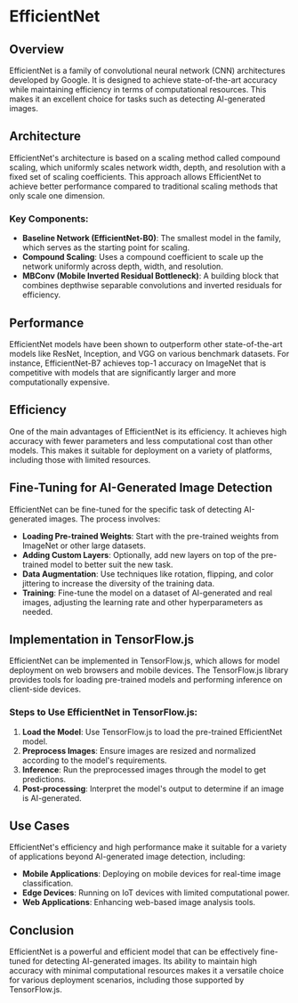 # EfficientNet

## Overview
EfficientNet is a family of convolutional neural network (CNN) architectures developed by Google. It is designed to achieve state-of-the-art accuracy while maintaining efficiency in terms of computational resources. This makes it an excellent choice for tasks such as detecting AI-generated images.

## Architecture
EfficientNet's architecture is based on a scaling method called compound scaling, which uniformly scales network width, depth, and resolution with a fixed set of scaling coefficients. This approach allows EfficientNet to achieve better performance compared to traditional scaling methods that only scale one dimension.

### Key Components:
- **Baseline Network (EfficientNet-B0)**: The smallest model in the family, which serves as the starting point for scaling.
- **Compound Scaling**: Uses a compound coefficient to scale up the network uniformly across depth, width, and resolution.
- **MBConv (Mobile Inverted Residual Bottleneck)**: A building block that combines depthwise separable convolutions and inverted residuals for efficiency.

## Performance
EfficientNet models have been shown to outperform other state-of-the-art models like ResNet, Inception, and VGG on various benchmark datasets. For instance, EfficientNet-B7 achieves top-1 accuracy on ImageNet that is competitive with models that are significantly larger and more computationally expensive.

## Efficiency
One of the main advantages of EfficientNet is its efficiency. It achieves high accuracy with fewer parameters and less computational cost than other models. This makes it suitable for deployment on a variety of platforms, including those with limited resources.

## Fine-Tuning for AI-Generated Image Detection
EfficientNet can be fine-tuned for the specific task of detecting AI-generated images. The process involves:
- **Loading Pre-trained Weights**: Start with the pre-trained weights from ImageNet or other large datasets.
- **Adding Custom Layers**: Optionally, add new layers on top of the pre-trained model to better suit the new task.
- **Data Augmentation**: Use techniques like rotation, flipping, and color jittering to increase the diversity of the training data.
- **Training**: Fine-tune the model on a dataset of AI-generated and real images, adjusting the learning rate and other hyperparameters as needed.

## Implementation in TensorFlow.js
EfficientNet can be implemented in TensorFlow.js, which allows for model deployment on web browsers and mobile devices. The TensorFlow.js library provides tools for loading pre-trained models and performing inference on client-side devices.

### Steps to Use EfficientNet in TensorFlow.js:
1. **Load the Model**: Use TensorFlow.js to load the pre-trained EfficientNet model.
2. **Preprocess Images**: Ensure images are resized and normalized according to the model's requirements.
3. **Inference**: Run the preprocessed images through the model to get predictions.
4. **Post-processing**: Interpret the model's output to determine if an image is AI-generated.

## Use Cases
EfficientNet's efficiency and high performance make it suitable for a variety of applications beyond AI-generated image detection, including:
- **Mobile Applications**: Deploying on mobile devices for real-time image classification.
- **Edge Devices**: Running on IoT devices with limited computational power.
- **Web Applications**: Enhancing web-based image analysis tools.

## Conclusion
EfficientNet is a powerful and efficient model that can be effectively fine-tuned for detecting AI-generated images. Its ability to maintain high accuracy with minimal computational resources makes it a versatile choice for various deployment scenarios, including those supported by TensorFlow.js.

